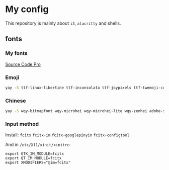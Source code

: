# My config
This repository is mainly about `i3`, `alacritty` and shells.
## fonts

### My fonts
[Source Code Pro](https://github.com/ryanoasis/nerd-fonts/releases)

### Emoji

```sh
yay -S ttf-linux-libertine ttf-inconsolata ttf-joypixels ttf-twemoji-color noto-fonts-emoji ttf-liberation ttf-droid
```

### Chinese

```sh
yay -S wqy-bitmapfont wqy-microhei wqy-microhei-lite wqy-zenhei adobe-source-han-mono-cn-fonts adobe-source-han-sans-cn-fonts adobe-source-han-
```

### Input method


Install: `fcitx` `fcitx-im` `fcitx-googlepinyin` `fcitx-configtool`

And in `/etc/X11/xinit/xinitrc`:

```
export GTK_IM_MODULE=fcitx
export QT_IM_MODULE=fcitx
export XMODIFIERS="@im=fcitx"
```
